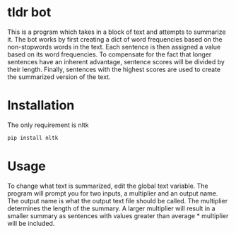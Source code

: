 # tldr bot

This is a program which takes in a block of text and attempts to summarize it. The bot works by first creating a dict of word frequencies based on the non-stopwords words in the text. Each sentence is then assigned a value based on its word frequencies. To compensate for the fact that longer sentences have an inherent advantage, sentence scores will be divided by their length. Finally, sentences with the highest scores are used to create the summarized version of the text.

# Installation

The only requirement is nltk

```bash
pip install nltk
```

# Usage

To change what text is summarized, edit the global text variable. The program will prompt you for two inputs, a multiplier and an output name. The output name is what the output text file should be called. The multiplier determines the length of the summary. A larger multiplier will result in a smaller summary as sentences with values greater than average * multiplier will be included.


